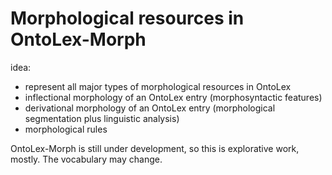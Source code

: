 # Morphological resources in OntoLex-Morph

idea:
- represent all major types of morphological resources in OntoLex
- inflectional morphology of an OntoLex entry (morphosyntactic features)
- derivational morphology of an OntoLex entry (morphological segmentation plus linguistic analysis)
- morphological rules

OntoLex-Morph is still under development, so this is explorative work, mostly. The vocabulary may change.

